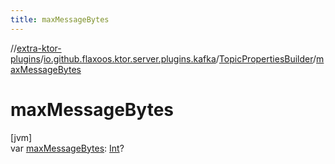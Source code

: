 ```yaml
---
title: maxMessageBytes
---
```


//[extra-ktor-plugins](../../../index.md)/[io.github.flaxoos.ktor.server.plugins.kafka](../index.md)/[TopicPropertiesBuilder](index.md)/[maxMessageBytes](max-message-bytes.md)

# maxMessageBytes

[jvm]\
var [maxMessageBytes](max-message-bytes.md): [Int](https://kotlinlang.org/api/latest/jvm/stdlib/kotlin/-int/index.md)?




